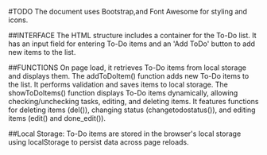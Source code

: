 #TODO 
The document uses Bootstrap,and Font Awesome for styling and icons.

##INTERFACE
The HTML structure includes a container for the To-Do list.
It has an input field for entering To-Do items and an 'Add ToDo' button to add new items to the list.

##FUNCTIONS
On page load, it retrieves To-Do items from local storage and displays them.
The addToDoItem() function adds new To-Do items to the list. It performs validation and saves items to local storage.
The showToDoItems() function displays To-Do items dynamically, allowing checking/unchecking tasks, editing, and deleting items.
It features functions for deleting items (del()), changing status (changetodostatus()), and editing items (edit() and done_edit()).

##Local Storage:
To-Do items are stored in the browser's local storage using localStorage to persist data across page reloads.

